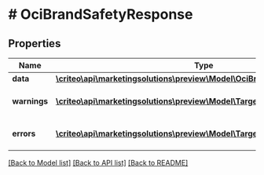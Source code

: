 # # OciBrandSafetyResponse

## Properties

Name | Type | Description | Notes
------------ | ------------- | ------------- | -------------
**data** | [**\criteo\api\marketingsolutions\preview\Model\OciBrandSafetyResponseData**](OciBrandSafetyResponseData.md) |  | [optional]
**warnings** | [**\criteo\api\marketingsolutions\preview\Model\TargetingErrorModel[]**](TargetingErrorModel.md) | An array of warning objects | [optional]
**errors** | [**\criteo\api\marketingsolutions\preview\Model\TargetingErrorModel[]**](TargetingErrorModel.md) | An array of error objects | [optional]

[[Back to Model list]](../../README.md#models) [[Back to API list]](../../README.md#endpoints) [[Back to README]](../../README.md)
